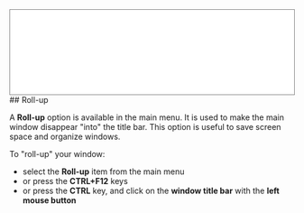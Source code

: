<div style="text-align: center;"><iframe src="gad.html" frameborder="0" scrolling="no" style="border: 1px solid gray; padding: 0; overflow:hidden; scrolling: no; top:0; left: 0; width: 100%;" onload="this.style.height=(this.contentWindow.document.body.scrollHeight+5)+'px';"></iframe></div>
## Roll-up

A **Roll-up** option is available in the main menu. It is used to make the main window disappear "into" the title bar. This option is useful to save screen space and organize windows.

 To "roll-up" your window:
 
* select the **Roll-up** item from the main menu
* or press the **CTRL+F12** keys
* or press the **CTRL** key, and click on the **window title bar** with the **left mouse button**
